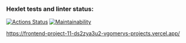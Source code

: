 ### Hexlet tests and linter status:
[![Actions Status](https://github.com/VgomerV/frontend-project-11/actions/workflows/hexlet-check.yml/badge.svg)](https://github.com/VgomerV/frontend-project-11/actions)
[![Maintainability](https://api.codeclimate.com/v1/badges/6d14b65573cc8c89ab08/maintainability)](https://codeclimate.com/github/VgomerV/frontend-project-11/maintainability)

https://frontend-project-11-ds2zya3u2-vgomervs-projects.vercel.app/